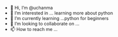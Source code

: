 - 👋 Hi, I’m @uchanma
- 👀 I’m interested in ... learning more about python
- 🌱 I’m currently learning ...python for beginners
- 💞️ I’m looking to collaborate on ...
- 📫 How to reach me ...

<!---
uchanma/uchanma is a ✨ special ✨ repository because its `README.md` (this file) appears on your GitHub profile.
You can click the Preview link to take a look at your changes.
--->
